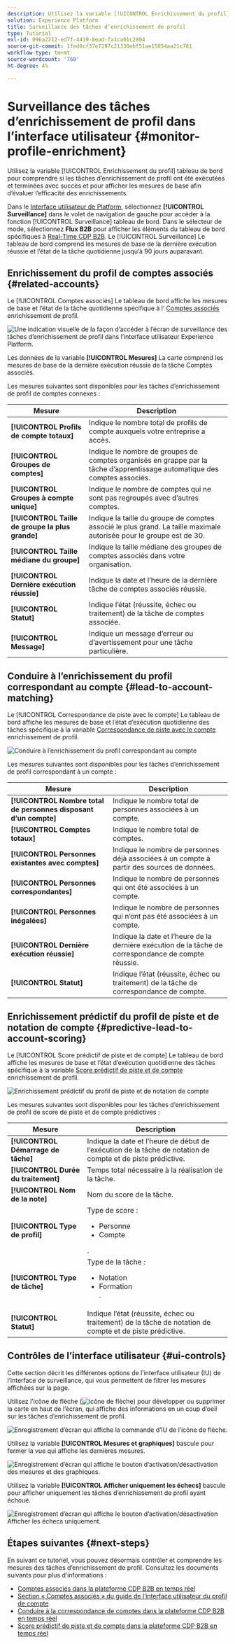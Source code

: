 ```yaml
---
description: Utilisez la variable [!UICONTROL Enrichissement du profil] tableau de bord pour comprendre si les tâches d’enrichissement de profil ont été exécutées et terminées avec succès et pour afficher les mesures de base afin d’évaluer l’efficacité des enrichissements.
solution: Experience Platform
title: Surveillance des tâches d’enrichissement de profil
type: Tutorial
exl-id: 096a2212-ed7f-4419-8ead-fa1ca01c2804
source-git-commit: 1fed0cf37e7297c21330ebf51ae15054aa21c781
workflow-type: tm+mt
source-wordcount: '768'
ht-degree: 4%

---
```


# Surveillance des tâches d’enrichissement de profil dans l’interface utilisateur {#monitor-profile-enrichment}

Utilisez la variable [!UICONTROL Enrichissement du profil] tableau de bord pour comprendre si les tâches d’enrichissement de profil ont été exécutées et terminées avec succès et pour afficher les mesures de base afin d’évaluer l’efficacité des enrichissements.

Dans le [Interface utilisateur de Platform](https://platform.adobe.com), sélectionnez **[!UICONTROL Surveillance]** dans le volet de navigation de gauche pour accéder à la fonction [!UICONTROL Surveillance] tableau de bord. Dans le sélecteur de mode, sélectionnez **Flux B2B** pour afficher les éléments du tableau de bord spécifiques à [Real-Time CDP B2B](/help/rtcdp/b2b-overview.md).  Le [!UICONTROL Surveillance] Le tableau de bord comprend les mesures de base de la dernière exécution réussie et l’état de la tâche quotidienne jusqu’à 90 jours auparavant.

## Enrichissement du profil de comptes associés {#related-accounts}

Le [!UICONTROL Comptes associés] Le tableau de bord affiche les mesures de base et l’état de la tâche quotidienne spécifique à l’ [Comptes associés](/help/rtcdp/b2b-ai-ml-services/related-accounts.md) enrichissement de profil.

![Une indication visuelle de la façon d’accéder à l’écran de surveillance des tâches d’enrichissement de profil dans l’interface utilisateur Experience Platform.](/help/dataflows/assets/ui/b2b/monitoring-profile-enrichment-jobs.png)

Les données de la variable **[!UICONTROL Mesures]** La carte comprend les mesures de base de la dernière exécution réussie de la tâche Comptes associés.

Les mesures suivantes sont disponibles pour les tâches d’enrichissement de profil de comptes connexes :

| Mesure | Description |
| --------- | ---------- |
| **[!UICONTROL Profils de compte totaux]** | Indique le nombre total de profils de compte auxquels votre entreprise a accès. |
| **[!UICONTROL Groupes de comptes]** | Indique le nombre de groupes de comptes organisés en grappe par la tâche d’apprentissage automatique des comptes associés. |
| **[!UICONTROL Groupes à compte unique]** | Indique le nombre de comptes qui ne sont pas regroupés avec d’autres comptes. |
| **[!UICONTROL Taille de groupe la plus grande]** | Indique la taille du groupe de comptes associé le plus grand. La taille maximale autorisée pour le groupe est de 30. |
| **[!UICONTROL Taille médiane du groupe]** | Indique la taille médiane des groupes de comptes associés dans votre organisation. |
| **[!UICONTROL Dernière exécution réussie]** | Indique la date et l’heure de la dernière tâche de comptes associés réussie. |
| **[!UICONTROL Statut]** | Indique l’état (réussite, échec ou traitement) de la tâche de comptes associée. |
| **[!UICONTROL Message]** | Indique un message d’erreur ou d’avertissement pour une tâche particulière. |

## Conduire à l’enrichissement du profil correspondant au compte {#lead-to-account-matching}

Le [!UICONTROL Correspondance de piste avec le compte] Le tableau de bord affiche les mesures de base et l’état d’exécution quotidienne des tâches spécifique à la variable [Correspondance de piste avec le compte](/help/rtcdp/b2b-ai-ml-services/lead-to-account-matching.md) enrichissement de profil.

![Conduire à l’enrichissement du profil correspondant au compte](/help/dataflows/assets/ui/b2b/mpc-lead-to-account-matching.png)

Les mesures suivantes sont disponibles pour les tâches d’enrichissement de profil correspondant à un compte :

| Mesure | Description |
| --------- | ---------- |
| **[!UICONTROL Nombre total de personnes disposant d’un compte]** | Indique le nombre total de personnes associées à un compte. |
| **[!UICONTROL Comptes totaux]** | Indique le nombre total de comptes. |
| **[!UICONTROL Personnes existantes avec comptes]** | Indique le nombre de personnes déjà associées à un compte à partir des sources de données. |
| **[!UICONTROL Personnes correspondantes]** | Indique le nombre de personnes qui ont été associées à un compte. |
| **[!UICONTROL Personnes inégalées]** | Indique le nombre de personnes qui n’ont pas été associées à un compte. |
| **[!UICONTROL Dernière exécution réussie]** | Indique la date et l’heure de la dernière exécution de la tâche de correspondance de compte réussie. |
| **[!UICONTROL Statut]** | Indique l’état (réussite, échec ou traitement) de la tâche de correspondance de compte. |

## Enrichissement prédictif du profil de piste et de notation de compte {#predictive-lead-to-account-scoring}

Le [!UICONTROL Score prédictif de piste et de compte] Le tableau de bord affiche les mesures de base et l’état d’exécution quotidienne des tâches spécifique à la variable [Score prédictif de piste et de compte](/help/rtcdp/b2b-ai-ml-services/predictive-lead-and-account-scoring.md) enrichissement de profil.

![Enrichissement prédictif du profil de piste et de notation de compte](/help/dataflows/assets/ui/b2b/predictive-lead-and-account-scoring.png)

Les mesures suivantes sont disponibles pour les tâches d’enrichissement de profil de score de piste et de compte prédictives :

| Mesure | Description |
| --------- | ---------- |
| **[!UICONTROL Démarrage de tâche]** | Indique la date et l’heure de début de l’exécution de la tâche de notation de compte et de piste prédictive. |
| **[!UICONTROL Durée du traitement]** | Temps total nécessaire à la réalisation de la tâche. |
| **[!UICONTROL Nom de la note]** | Nom du score de la tâche. |
| **[!UICONTROL Type de profil]** | Type de score : <ul><li>Personne</li><li>Compte</li></ul>. |
| **[!UICONTROL Type de tâche]** | Type de la tâche :<ul><li>Notation</li><li>Formation</li>. |
| **[!UICONTROL Statut]** | Indique l’état (réussite, échec ou traitement) de la tâche de notation de compte et de piste prédictive. |

## Contrôles de l’interface utilisateur {#ui-controls}

Cette section décrit les différentes options de l’interface utilisateur (IU) de l’interface de surveillance, qui vous permettent de filtrer les mesures affichées sur la page.

Utilisez l’icône de flèche (![icône de flèche](/help/dataflows/assets/ui/monitor-destinations/chevron-up.png)) pour développer ou supprimer la carte en haut de l’écran, qui affiche des informations en un coup d’oeil sur les tâches d’enrichissement de profil.

![Enregistrement d’écran qui affiche la commande d’IU de l’icône de flèche.](/help/dataflows/assets/ui/b2b/use-arrow-control.gif)

Utilisez la variable **[!UICONTROL Mesures et graphiques]** bascule pour fermer la vue qui affiche les dernières mesures.

![Enregistrement d’écran qui affiche le bouton d’activation/désactivation des mesures et des graphiques.](/help/dataflows/assets/ui/b2b/metrics-and-graphs-toggle.gif)

Utilisez la variable **[!UICONTROL Afficher uniquement les échecs]** bascule pour afficher uniquement les tâches d’enrichissement de profil ayant échoué.

![Enregistrement d’écran qui affiche le bouton d’activation/désactivation Afficher les échecs uniquement.](/help/dataflows/assets/ui/b2b/show-failures-only.gif)

## Étapes suivantes {#next-steps}

En suivant ce tutoriel, vous pouvez désormais contrôler et comprendre les mesures des tâches d’enrichissement de profil. Consultez les documents suivants pour plus d’informations :

* [Comptes associés dans la plateforme CDP B2B en temps réel](/help/rtcdp/b2b-ai-ml-services/related-accounts.md)
* [Section « Comptes associés » du guide de l’interface utilisateur du profil de compte](/help/rtcdp/accounts/account-profile-ui-guide.md)
* [Conduire à la correspondance de comptes dans la plateforme CDP B2B en temps réel](/help/rtcdp/b2b-ai-ml-services/lead-to-account-matching.md)
* [Score prédictif de piste et de compte dans la plateforme CDP B2B en temps réel](/help/rtcdp/b2b-ai-ml-services/predictive-lead-and-account-scoring.md)
